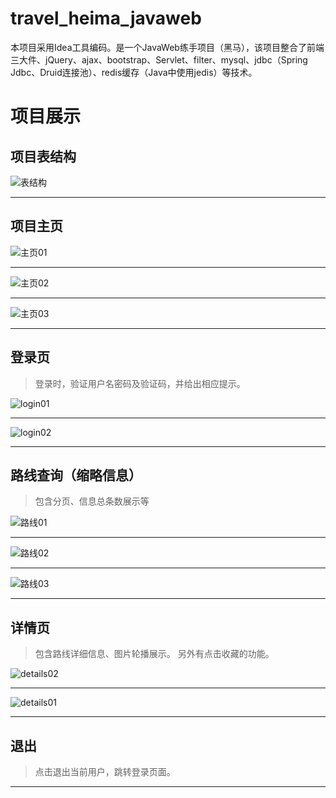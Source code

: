 # travel_heima_javaweb
本项目采用Idea工具编码。是一个JavaWeb练手项目（黑马），该项目整合了前端三大件、jQuery、ajax、bootstrap、Servlet、filter、mysql、jdbc（Spring Jdbc、Druid连接池）、redis缓存（Java中使用jedis）等技术。

# 项目展示

## 项目表结构
![表结构](https://s1.ax1x.com/2020/08/07/afI2UP.png)

---
## 项目主页
![主页01](https://s1.ax1x.com/2020/08/07/afIqU0.png)

---
![主页02](https://s1.ax1x.com/2020/08/07/afIh8S.png)

---
![主页03](https://s1.ax1x.com/2020/08/07/afIfC8.png)

---
## 登录页
> 登录时，验证用户名密码及验证码，并给出相应提示。

![login01](https://s1.ax1x.com/2020/08/07/afI5vQ.png)

---
![login02](https://s1.ax1x.com/2020/08/07/afI4gg.png)

---
## 路线查询（缩略信息）
> 包含分页、信息总条数展示等

![路线01](https://s1.ax1x.com/2020/08/07/afIouj.png)

---
![路线02](https://s1.ax1x.com/2020/08/07/afIouj.png)

---
![路线03](https://s1.ax1x.com/2020/08/07/afI7bn.png)

---

## 详情页
> 包含路线详细信息、图片轮播展示。 另外有点击收藏的功能。

![details02](https://s1.ax1x.com/2020/08/07/afIbEq.png)

---
![details01](https://s1.ax1x.com/2020/08/07/afITDs.png)

---
## 退出
> 点击退出当前用户，跳转登录页面。

---
